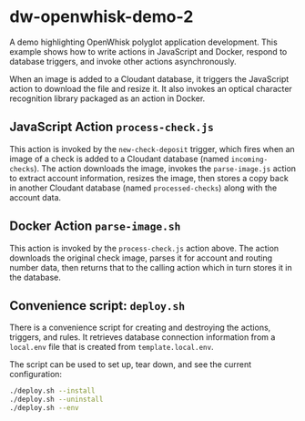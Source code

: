 # dw-openwhisk-demo-2
A demo highlighting OpenWhisk polyglot application development. This example shows how to write actions in JavaScript and Docker, respond to database triggers, and invoke other actions asynchronously.

When an image is added to a Cloudant database, it triggers the JavaScript action to download the file and resize it. It also invokes an optical character recognition library packaged as an action in Docker.

## JavaScript Action `process-check.js`
This action is invoked by the `new-check-deposit` trigger, which fires when an image of a check is added to a Cloudant database (named `incoming-checks`). The action downloads the image, invokes the `parse-image.js` action to extract account information, resizes the image, then stores a copy back in another Cloudant database (named `processed-checks`) along with the account data.

## Docker Action `parse-image.sh`
This action is invoked by the `process-check.js` action above. The action downloads the original check image, parses it for account and routing number data, then returns that to the calling action which in turn stores it in the database.

## Convenience script: `deploy.sh`
There is a convenience script for creating and destroying the actions, triggers, and rules. It retrieves database connection information from a `local.env` file that is created from `template.local.env`.

The script can be used to set up, tear down, and see the current configuration:
```bash
./deploy.sh --install
./deploy.sh --uninstall
./deploy.sh --env
```
